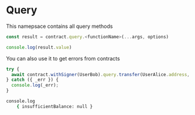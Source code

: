 # Query

This namepsace contains all query methods

```typescript
const result = contract.query.<functionName>(...args, options)

console.log(result.value)
```

You can also use it to get errors from contracts

```typescript
try {
  await contract.withSigner(UserBob).query.transfer(UserAlice.address, '10', []);
} catch ({ _err }) {
  console.log(_err);
}
```

```bash
console.log
	{ insufficientBalance: null }
```
